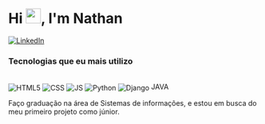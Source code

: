<h1 align="left">Hi <img src="https://raw.githubusercontent.com/kaueMarques/kaueMarques/master/hi.gif" width="30px">, I'm Nathan</h1>

[![LinkedIn](https://img.shields.io/badge/LinkedIn-0077B5?style=for-the-badge&logo=linkedin&logoColor=white)](https://www.linkedin.com/in/nathan-gon%C3%A7alves-6040bb175/)

### Tecnologias que eu mais utilizo

<div style="display: inline_block"><br>
  <img align="center" alt="HTML5" src="https://img.shields.io/badge/HTML5-E34F26?style=for-the-badge&logo=html5&logoColor=white" >
  <img align="center" alt="CSS" src="https://img.shields.io/badge/CSS3-1572B6?style=for-the-badge&logo=css3&logoColor=white" >
  <img align="center" alt="JS" src="https://img.shields.io/badge/JavaScript-F7DF1E?style=for-the-badge&logo=javascript&logoColor=black" >
  <img align="center" alt="Python" src="https://img.shields.io/badge/Python-3776AB?style=for-the-badge&logo=python&logoColor=white" >
  <img align="center" alt="Django" src="https://img.shields.io/badge/Node.js-43853D?style=for-the-badge&logo=node.js&logoColor=white" >
  JAVA
  </div>
  
  Faço graduação na área de Sistemas de informações, e estou em busca do meu primeiro projeto como júnior.


